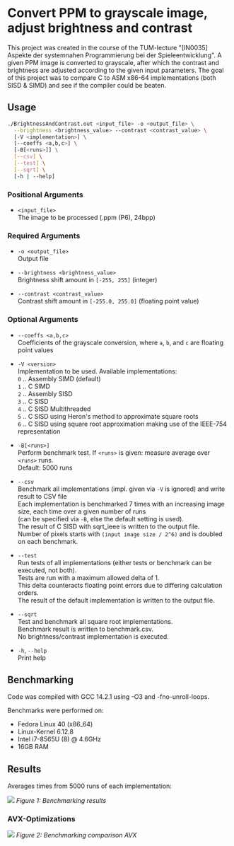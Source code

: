 # Convert PPM to grayscale image, adjust brightness and contrast

This project was created in the course of the TUM-lecture "[IN0035] Aspekte der systemnahen Programmierung bei der Spieleentwicklung". A given PPM image is converted to grayscale, after which the contrast and brightness are adjusted according to the given input parameters. The goal of this project was to compare C to ASM x86-64 implementations (both SISD & SIMD) and see if the compiler could be beaten.

## Usage

```bash
./BrightnessAndContrast.out <input_file> -o <output_file> \
  --brightness <brightness_value> --contrast <contrast_value> \
  [-V <implementation>] \
  [--coeffs <a,b,c>] \
  [-B[<runs>]] \
  [--csv] \
  [--test] \
  [--sqrt] \
  [-h | --help]
```

### Positional Arguments
- `<input_file>`  
  The image to be processed (.ppm (P6), 24bpp)

### Required Arguments
- `-o <output_file>`  
  Output file

- `--brightness <brightness_value>`  
  Brightness shift amount in `[-255, 255]` (integer)

- `--contrast <contrast_value>`  
  Contrast shift amount in `[-255.0, 255.0]` (floating point value)

### Optional Arguments
- `--coeffs <a,b,c>`  
  Coefficients of the grayscale conversion, where `a`, `b`, and `c` are floating point values

- `-V <version>`  
  Implementation to be used. Available implementations:  
  `0` .. Assembly SIMD (default)  
  `1` .. C SIMD  
  `2` .. Assembly SISD  
  `3` .. C SISD  
  `4` .. C SISD Multithreaded  
  `5` .. C SISD using Heron's method to approximate square roots  
  `6` .. C SISD using square root approximation making use of the IEEE-754 representation

- `-B[<runs>]`  
  Perform benchmark test. If `<runs>` is given: measure average over `<runs>` runs.  
  Default: 5000 runs

- `--csv`  
  Benchmark all implementations (impl. given via `-V` is ignored) and write result to CSV file  
  Each implementation is benchmarked 7 times with an increasing image size, each time over a given number of runs  
  (can be specified via `-B`, else the default setting is used).  
  The result of C SISD with sqrt_ieee is written to the output file.  
  Number of pixels starts with `(input image size / 2^6)` and is doubled on each benchmark.

- `--test`  
  Run tests of all implementations (either tests or benchmark can be executed, not both).  
  Tests are run with a maximum allowed delta of 1.  
  This delta counteracts floating point errors due to differing calculation orders.  
  The result of the default implementation is written to the output file.

- `--sqrt`  
  Test and benchmark all square root implementations.  
  Benchmark result is written to benchmark.csv.  
  No brightness/contrast implementation is executed.

- `-h`, `--help`  
  Print help

## Benchmarking

Code was compiled with GCC 14.2.1 using -O3 and -fno-unroll-loops. 

Benchmarks were performed on:
- Fedora Linux 40 (x86\_64)
- Linux-Kernel 6.12.8
- Intel i7-8565U (8) @ 4.6GHz
- 16GB RAM

## Results

Averages times from 5000 runs of each implementation:

![](https://lh7-rt.googleusercontent.com/docsz/AD_4nXdVn462IDPGHJ5ZK23zy8VpcSJT4L5KLR9jvhpI18tT_NskUEElFWx0CgKZoJHnT2MGKQgrfLpujDKYCLdwEV4mBkgVcNEa-RdTZm6aLkV21Dlp0RSNPRQohEJ2dDgQEKudICsz?key=dFBzcnl_LVT2ELuXMID2ipUs)
*Figure 1: Benchmarking results*

### AVX-Optimizations

![](https://lh7-rt.googleusercontent.com/docsz/AD_4nXdC4O5avlGN541hZ8dJjy13SodL093ndPh3OF0CwfGT9kYfqon9pQcVphX3v3-tA2pKqs7qrEwEnogyVIprS7nuJcn_9cxnWJ5AjT4YIfz7l4cHtlmEw99r1TN2Qvv2kjTIpmE4?key=dFBzcnl_LVT2ELuXMID2ipUs)
*Figure 2: Benchmarking comparison AVX*
